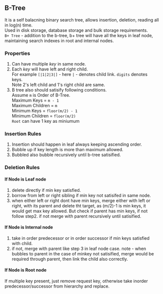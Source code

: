  
## B-Tree
It is a self balacning binary search tree, allows insertion, deletion, reading all in log(n) time.  
Used in disk storage, database storage and bulk storage requirements.  
`B+ Tree` - addition to the b-tree, b+ tree will have all the keys in leaf node, maintaining search indexes in root and internal nodes.

### Properties
1. Can have multiple _key_ in same node.
2. Each _key_ will have left and right child.   
For example  `[|1|2|3|]` - here `|` - denotes child link. `digits` denotes keys.  
Note 2's left child and 1's right child are same.
3. B tree also should satisify following conditions.  
Assume `m` is Order of B-Tree.  
Maximum Keys = `m - 1`   
Maximum Children = `m`   
Minimum Keys = `floor(m/2) - 1`  
Minimum Children = `floor(m/2)`  
`Root` can have 1 key as miniumum  

### Insertion Rules
1. Insertion should happen in leaf always keeping ascending order.
2. Bubble up if key length is more than maximum allowed.
3. Bubbled also bubble recursively until b-tree satisified.

### Deletion Rules
#### If Node is Leaf node
1. delete directly if min key satisfied. 
2. borrow from left or right sibling if min key not satisifed in same node.
3. when either left or right dont have min keys, merge either with left or right, with its parent and delete tht target, as (m/2)-1 is min keys, it would get max key allowed.
But check if parent has min keys, if not follow step2. if not merge with parent recursively until satisified.
#### If Node is Internal node
1. take in order predecessor or in order successor if min keys satisfied with child.
2. if not, merge with parent like step 3 in leaf node case.
note - when bubbles to parent in the case of minkey not satisified, merge would be required through parent, then link the child also correctly.
#### If Node is Root node
If multiple key present, just remove request key, otherwise take inorder predecessor/successor from hierarchy and replace.

